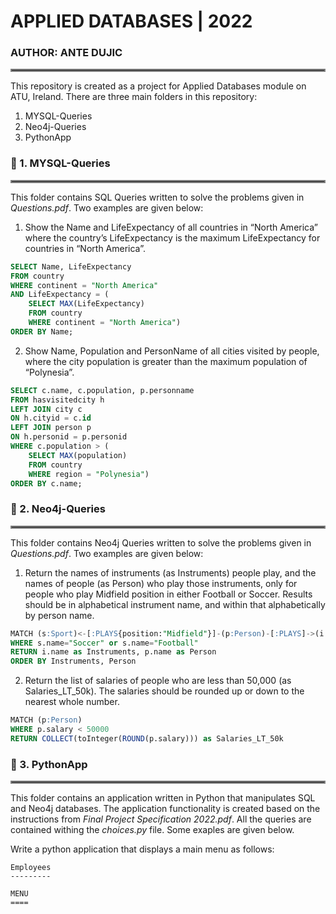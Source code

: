 # APPLIED DATABASES | 2022
### AUTHOR: ANTE DUJIC
<hr style="border:2px solid gray"> </hr>

This repository is created as a project for Applied Databases module on ATU, Ireland. There are three main folders in this repository:
1. MYSQL-Queries
2. Neo4j-Queries
3. PythonApp

    
### :file_folder: 1. MYSQL-Queries
<hr style="border:2px solid gray"> </hr>

This folder contains SQL Queries written to solve the problems given in *Questions.pdf*. Two examples are given below:

1. Show the Name and LifeExpectancy of all countries in “North America” where the country’s LifeExpectancy is the maximum LifeExpectancy for countries in “North America”.

```sql
SELECT Name, LifeExpectancy 
FROM country 
WHERE continent = "North America" 
AND LifeExpectancy = (
	SELECT MAX(LifeExpectancy)
	FROM country 
	WHERE continent = "North America") 
ORDER BY Name;
```


2. Show Name, Population and PersonName of all cities visited by people, where the city population is greater than the maximum population of “Polynesia”.

```sql
SELECT c.name, c.population, p.personname
FROM hasvisitedcity h
LEFT JOIN city c
ON h.cityid = c.id
LEFT JOIN person p
ON h.personid = p.personid
WHERE c.population > (
	SELECT MAX(population) 
	FROM country
	WHERE region = "Polynesia")
ORDER BY c.name;
```

### :file_folder: 2. Neo4j-Queries
<hr style="border:2px solid gray"> </hr>

This folder contains Neo4j Queries written to solve the problems given in *Questions.pdf*. Two examples are given below:

1. Return the names of instruments (as Instruments) people play, and the names of people (as Person) who play those instruments, only for people who play Midfield position in either Football or Soccer.
Results should be in alphabetical instrument name, and within that alphabetically by person name.

```sql
MATCH (s:Sport)<-[:PLAYS{position:"Midfield"}]-(p:Person)-[:PLAYS]->(i:Instrument)
WHERE s.name="Soccer" or s.name="Football"
RETURN i.name as Instruments, p.name as Person
ORDER BY Instruments, Person
```

2. Return the list of salaries of people who are less than 50,000 (as Salaries_LT_50k). The salaries should be rounded up or down to the nearest whole number. 

```sql
MATCH (p:Person)
WHERE p.salary < 50000
RETURN COLLECT(toInteger(ROUND(p.salary))) as Salaries_LT_50k
```

### :file_folder: 3. PythonApp
<hr style="border:2px solid gray"> </hr>

This folder contains an application written in Python that manipulates SQL and Neo4j databases. The application functionality is created based on the instructions from *Final Project Specification 2022.pdf*. All the queries are contained withing the *choices.py* file. Some exaples are given below.

Write a python application that displays a main menu as follows:

```console
Employees
---------

MENU
====
```